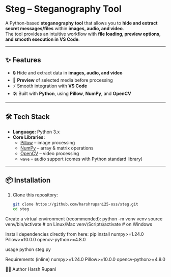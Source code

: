 # Steg – Steganography Tool

A Python-based **steganography tool** that allows you to **hide and extract secret messages/files** within **images, audio, and video**.  
The tool provides an intuitive workflow with **file loading, preview options, and smooth execution in VS Code**.

---

## ✨ Features
- 🔒 Hide and extract data in **images, audio, and video**
- 👀 **Preview** of selected media before processing
- ⚡ Smooth integration with **VS Code**
- 🛠 Built with **Python**, using **Pillow**, **NumPy**, and **OpenCV**

---

## 🛠 Tech Stack
- **Language:** Python 3.x  
- **Core Libraries:**  
  - [Pillow](https://pypi.org/project/Pillow/) – image processing  
  - [NumPy](https://pypi.org/project/numpy/) – array & matrix operations  
  - [OpenCV](https://pypi.org/project/opencv-python/) – video processing  
  - `wave` – audio support (comes with Python standard library)  

---

## 📦 Installation

1. Clone this repository:
   ```bash
   git clone https://github.com/harshrupani25-oss/steg.git
   cd steg


Create a virtual environment (recommended):
python -m venv venv
source venv/bin/activate   # on Linux/Mac
venv\Scripts\activate      # on Windows


Install dependencies directly from here:
pip install numpy>=1.24.0 Pillow>=10.0.0 opencv-python>=4.8.0


usage 
python steg.py


Requirements (inline)
numpy>=1.24.0
Pillow>=10.0.0
opencv-python>=4.8.0

👨‍💻 Author
Harsh Rupani